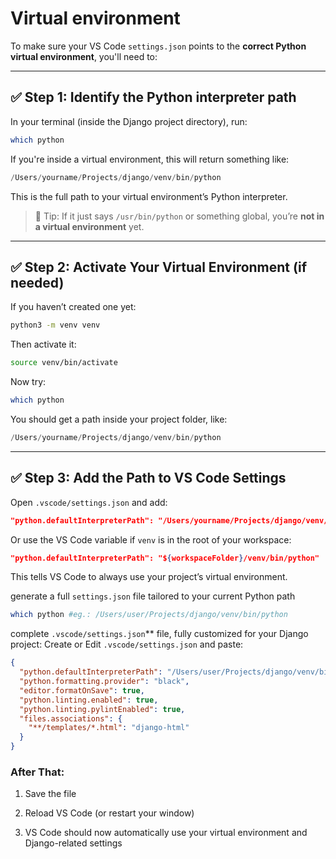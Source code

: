 # Virtual environment

To make sure your VS Code `settings.json` points to the **correct Python virtual environment**, you'll need to:

---

## ✅ Step 1: Identify the Python interpreter path

In your terminal (inside the Django project directory), run:
```bash
which python
```
If you're inside a virtual environment, this will return something like:
```swift
/Users/yourname/Projects/django/venv/bin/python
```

This is the full path to your virtual environment’s Python interpreter.

> 🧠 Tip: If it just says `/usr/bin/python` or something global, you’re **not in a virtual environment** yet.

---

## ✅ Step 2: Activate Your Virtual Environment (if needed)

If you haven’t created one yet:
```bash
python3 -m venv venv
```

Then activate it:
```bash
source venv/bin/activate
```

Now try:
```bash
which python
```

You should get a path inside your project folder, like:
```swift
/Users/yourname/Projects/django/venv/bin/python
```
---

## ✅ Step 3: Add the Path to VS Code Settings

Open `.vscode/settings.json` and add:
```json
"python.defaultInterpreterPath": "/Users/yourname/Projects/django/venv/bin/python"
```

Or use the VS Code variable if `venv` is in the root of your workspace:
```json
"python.defaultInterpreterPath": "${workspaceFolder}/venv/bin/python"
```

This tells VS Code to always use your project’s virtual environment.


generate a full `settings.json` file tailored to your current Python path
```bash
which python #eg.: /Users/user/Projects/django/venv/bin/python
```
complete `.vscode/settings.json`** file, fully customized for your Django project:
Create or Edit `.vscode/settings.json` and paste:

```json
{
  "python.defaultInterpreterPath": "/Users/user/Projects/django/venv/bin/python",
  "python.formatting.provider": "black",
  "editor.formatOnSave": true,
  "python.linting.enabled": true,
  "python.linting.pylintEnabled": true,
  "files.associations": {
    "**/templates/*.html": "django-html"
  }
}
```
### After That:
1. Save the file
    
2. Reload VS Code (or restart your window)
    
3. VS Code should now automatically use your virtual environment and Django-related settings